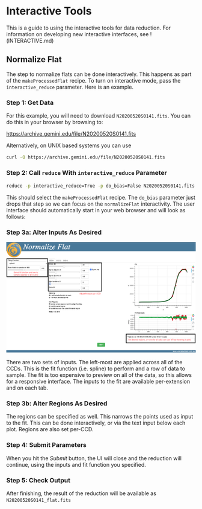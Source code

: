 # Interactive Tools

This is a guide to using the interactive tools for data reduction.
For information on developing new interactive interfaces, see
!(INTERACTIVE.md)

## Normalize Flat

The step to normalize flats can be done interactively.  This happens
as part of the `makeProcessedFlat` recipe.  To turn on interactive mode,
pass the `interactive_reduce` parameter.  Here is an example.

### Step 1: Get Data

For this example, you will need to download `N20200520S0141.fits`.  You
can do this in your browser by browsing to:

<https://archive.gemini.edu/file/N20200520S0141.fits>

Alternatively, on UNIX based systems you can use

```bash
curl -O https://archive.gemini.edu/file/N20200520S0141.fits
```

### Step 2: Call `reduce` With `interactive_reduce` Parameter

```bash
reduce -p interactive_reduce=True -p do_bias=False N20200520S0141.fits
```

This should select the `makeProcessedFlat` recipe.  The `do_bias` parameter
just drops that step so we can focus on the `normalizeFlat` interactivity.
The user interface should automatically start in your web browser and will
look as follows:

### Step 3a: Alter Inputs As Desired

![Normalize Flat Input Descriptions](docs/NormalizeFlatInputCallouts.png)

There are two sets of inputs.  The left-most are applied across all of the
CCDs.  This is the fit function (i.e. spline) to perform and a row of data to sample.
The fit is too expensive to preview on all of the data, so this allows for
a responsive interface.  The inputs to the fit are available per-extension
and on each tab.

### Step 3b: Alter Regions As Desired

The regions can be specified as well.  This narrows the points used as input
to the fit.  This can be done interactively, or via the text input below 
each plot.  Regions are also set per-CCD.

### Step 4: Submit Parameters

When you hit the *Submit* button, the UI will close and the reduction will
continue, using the inputs and fit function you specified.

### Step 5: Check Output

After finishing, the result of the reduction will be available as 
`N20200520S0141_flat.fits`

